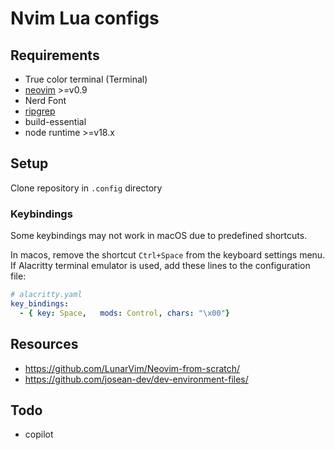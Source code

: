 # Nvim Lua configs

## Requirements
- True color terminal (Terminal)
- [neovim](Neovim ) >=v0.9
- Nerd Font 
- [ripgrep](https://github.com/BurntSushi/ripgrep)
- build-essential 
- node runtime  >=v18.x 

## Setup
Clone repository in `.config` directory

### Keybindings
Some keybindings may not work in macOS due to predefined shortcuts.

In macos, remove the shortcut `Ctrl+Space` from the keyboard settings menu.
If Alacritty terminal emulator is used, add these lines to the configuration file:
```yaml
# alacritty.yaml
key_bindings:
  - { key: Space,   mods: Control, chars: "\x00"}
```

## Resources
- https://github.com/LunarVim/Neovim-from-scratch/
- https://github.com/josean-dev/dev-environment-files/

## Todo
- copilot

